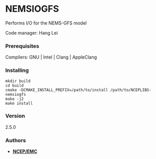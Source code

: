 # NEMSIOGFS

Performs I/O for the NEMS-GFS model

Code manager: Hang Lei


### Prerequisites

Compilers: GNU | Intel | Clang | AppleClang 


### Installing

```
mkdir build
cd build
cmake -DCMAKE_INSTALL_PREFIX=/path/to/install /path/to/NCEPLIBS-nemsiogfs
make -j2
make install
```


### Version

2.5.0


### Authors

* **[NCEP/EMC](mailto:NCEP.List.EMC.nceplibs.Developers@noaa.gov)**
